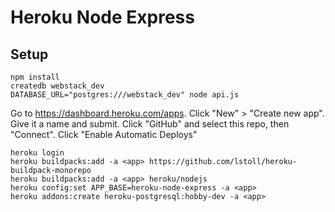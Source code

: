 # Heroku Node Express

## Setup

```
npm install
createdb webstack_dev
DATABASE_URL="postgres:///webstack_dev" node api.js
```

Go to <https://dashboard.heroku.com/apps>.
Click "New" > "Create new app".
Give it a name and submit.
Click "GitHub" and select this repo, then "Connect".
Click "Enable Automatic Deploys"

```
heroku login
heroku buildpacks:add -a <app> https://github.com/lstoll/heroku-buildpack-monorepo
heroku buildpacks:add -a <app> heroku/nodejs
heroku config:set APP_BASE=heroku-node-express -a <app>
heroku addons:create heroku-postgresql:hobby-dev -a <app>
```

